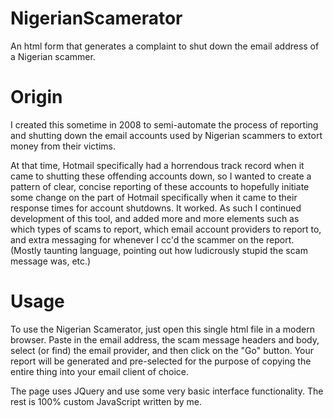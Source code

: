 # NigerianScamerator
An html form that generates a complaint to shut down the email address of a Nigerian scammer.
# Origin
I created this sometime in 2008 to semi-automate the process of reporting and shutting down the email accounts used by Nigerian scammers to extort money from their victims.

At that time, Hotmail specifically had a horrendous track record when it came to shutting these offending accounts down, so I wanted to create a pattern of clear, concise reporting of these accounts to hopefully initiate some change on the part of Hotmail specifically when it came to their response times for account shutdowns. It worked. As such I continued development of this tool, and added more and more elements such as which types of scams to report, which email account providers to report to, and extra messaging for whenever I cc'd the scammer on the report. (Mostly taunting language, pointing out how ludicrously stupid the scam message was, etc.)

# Usage

To use the Nigerian Scamerator, just open this single html file in a modern browser. Paste in the email address, the scam message headers and body, select (or find) the email provider, and then click on the "Go" button. Your report will be generated and pre-selected for the purpose of copying the entire thing into your email client of choice.

The page uses JQuery and use some very basic interface functionality. The rest is 100% custom JavaScript written by me.
